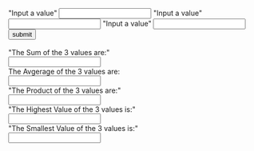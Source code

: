 
<form name="form">
  "Input a value"
  <input type="number" name="fnum1">
  "Input a value"
  <input type="number" name="fnum2">
  "Input a value"
  <input type="number" name="fnum3">
 <input type="button" value="submit" onclick="calculation()">
  <br>
  <br>
 "The Sum of the 3 values are:"
  <br>
  <input type="number" name="result1"><br>
 The Avgerage of the 3 values are: <br>
  <input type="number" name="result2">
  <br>
 "The Product of the 3 values are:" 
  <br>
  <input type="number" name="result3">
  <br>
 "The Highest Value of the 3 values is:"
  <br>
  <input type="number" name="result4">
  <br>
 "The Smallest Value of the 3 values is:"
  <br>
  <input type="number" name="result5">
</form>
